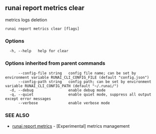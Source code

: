 ## runai report metrics clear

metrics logs deletion

```
runai report metrics clear [flags]
```

### Options

```
  -h, --help   help for clear
```

### Options inherited from parent commands

```
      --config-file string   config file name; can be set by environment variable RUNAI_CLI_CONFIG_FILE (default "config.json")
      --config-path string   config path; can be set by environment variable RUNAI_CLI_CONFIG_PATH (default "~/.runai/")
  -d, --debug                enable debug mode
  -q, --quiet                enable quiet mode, suppress all output except error messages
      --verbose              enable verbose mode
```

### SEE ALSO

* [runai report metrics](runai_report_metrics.md)	 - [Experimental] metrics management

